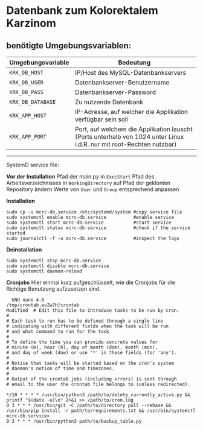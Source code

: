 # Datenbank zum Kolorektalem Karzinom

## benötigte Umgebungsvariablen:

| Umgebungsvariable | Bedeutung                                                                                                            |
| ----------------- | -------------------------------------------------------------------------------------------------------------------- |
| `KRK_DB_HOST`     | IP/Host des MySQL-Datenbankservers                                                                                   |
| `KRK_DB_USER`     | Datenbankserver-Benutzername                                                                                         |
| `KRK_DB_PASS`     | Datenbankserver-Password                                                                                             |
| `KRK_DB_DATABASE` | Zu nutzende Datenbank                                                                                                |
| `KRK_APP_HOST`    | IP-Adresse, auf welcher die Applikation verfügbar sein soll                                                          |
| `KRK_APP_PORT`    | Port, auf welchem die Applikation lauscht (Ports unterhalb von 1024 unter Linux i.d.R. nur mit root-Rechten nutzbar) |

---

SystemD service file:

**Vor der Installation**
Pfad der main.py in `ExecStart`
Pfad des Arbeitsverzeichnisses in `WorkingDirectory` auf Pfad der geklonten Repository ändern
Werte von `User` und `Group` entsprechend anpassen


**Installation**
```
sudo cp -v mcrc-db.service /etc/systemd/system #copy service file
sudo systemctl enable mcrc-db.service          #enable service
sudo systemctl start mcrc-db.service           #start service
sudo systemctl status mcrc-db.service          #check if the service started
sudo journalctl -f -u mcrc-db.service          #inspect the logs
```
**Deinstallation**
```
sudo systemctl stop mcrc-db.service
sudo systemctl disable mcrc-db.service
sudo systemctl daemon-reload
```

**Cronjobs**
Hier einmal kurz aufgeschlüsselt, wie die Cronjobs für die Richtige Benutzung aufzusetzen sind.
```
  GNU nano 4.8                                                          /tmp/crontab.wvZw7H/crontab                                                           Modified  # Edit this file to introduce tasks to be run by cron.
#
# Each task to run has to be defined through a single line
# indicating with different fields when the task will be run
# and what command to run for the task
#
# To define the time you can provide concrete values for
# minute (m), hour (h), day of month (dom), month (mon),
# and day of week (dow) or use '*' in these fields (for 'any').
#
# Notice that tasks will be started based on the cron's system
# daemon's notion of time and timezones.
#
# Output of the crontab jobs (including errors) is sent through
# email to the user the crontab file belongs to (unless redirected).

*/10 * * * * /usr/bin/python3 /path/to/delete_currently_active.py && printf "$(date -u)\n" 2>&1 >> /path/to/cron.log
0 3 * * * /usr/bin/git -C /path/to/directory pull --rebase && /usr/bin/pip install -r path/to/requirements.txt && /usr/bin/systemctl mcrc-db.service>
0 3 * * * /usr/bin/python3 path/to/backup_table.py
```

